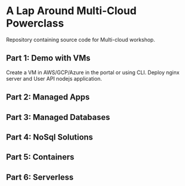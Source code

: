 # A Lap Around Multi-Cloud Powerclass
Repository containing source code for Multi-cloud workshop.

## Part 1: Demo with VMs

Create a VM in AWS/GCP/Azure in the portal or using CLI.
Deploy nginx server and User API nodejs application.

## Part 2: Managed Apps

## Part 3: Managed Databases

## Part 4: NoSql Solutions

## Part 5: Containers

## Part 6: Serverless